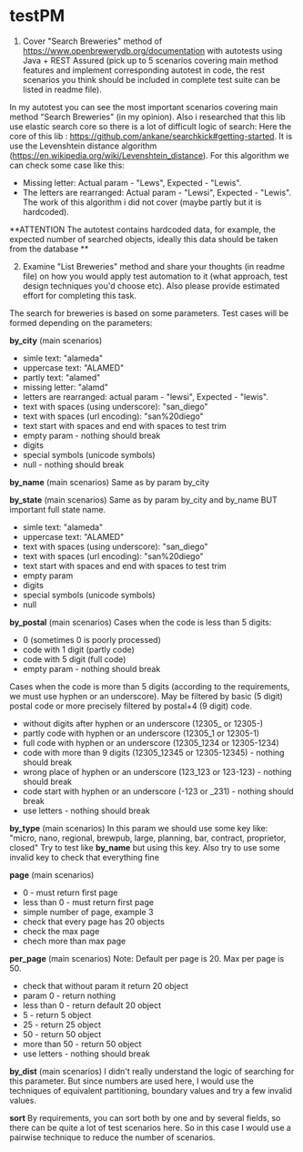 # testPM
1) Cover "Search Breweries" method of https://www.openbrewerydb.org/documentation with autotests using Java + REST Assured 
(pick up to 5 scenarios covering main method features and implement corresponding autotest in code, the rest scenarios you think should be included in complete test suite can be listed in readme file).

In my autotest you can see the most important scenarios covering main method "Search Breweries" (in my opinion). 
Also i researched that this lib use elastic search core so there is a lot of difficult logic of search:
Here the core of this lib : https://github.com/ankane/searchkick#getting-started.
It is use the Levenshtein distance algorithm (https://en.wikipedia.org/wiki/Levenshtein_distance).
For this algorithm we can check some case like this:
- Missing letter: Actual param - "Lews", Expected - "Lewis".
- The letters are rearranged: Actual param - "Lewsi", Expected - "Lewis".
The work of this algorithm i did not cover (maybe partly but it is hardcoded).

**ATTENTION The autotest contains hardcoded data, for example, the expected number of searched objects, ideally this data should be taken from the database **

2) Examine "List Breweries" method and share your thoughts (in readme file) on how you would apply test automation to it (what approach, test design techniques you'd choose etc).
Also please provide estimated effort for completing this task.

The search for breweries is based on some parameters. Test cases will be formed depending on the parameters:

**by_city** (main scenarios)
 - simle text: "alameda"
 - uppercase text: "ALAMED"
 - partly text: "alamed"
 - missing letter: "alamd"
 - letters are rearranged: actual param - "lewsi", Expected - "lewis".
 - text with spaces (using underscore): "san_diego"
 - text with spaces (url encoding): "san%20diego"
 - text start with spaces and end with spaces to test trim
 - empty param - nothing should break
 - digits
 - special symbols (unicode symbols) 
 - null - nothing should break

 **by_name** (main scenarios)
 Same as by param by_city
 
 **by_state** (main scenarios)
 Same as by param by_city and by_name BUT important full state name.
 - simle text: "alameda"
 - uppercase text: "ALAMED"
 - text with spaces (using underscore): "san_diego"
 - text with spaces (url encoding): "san%20diego"
 - text start with spaces and end with spaces to test trim
 - empty param
 - digits
 - special symbols (unicode symbols)
 - null

 **by_postal** (main scenarios)
 Cases when the code is less than 5 digits:
 - 0 (sometimes 0 is poorly processed)
 - code with 1 digit (partly code)
 - code with 5 digit (full code)
 - empty param - nothing should break
 
 Сases when the code is more than 5 digits (according to the requirements, we must use hyphen or an underscore). May be filtered by basic (5 digit) postal code or more precisely     filtered by postal+4 (9 digit) code.

 - without digits after hyphen or an underscore (12305_ or 12305-)
 - partly code with hyphen or an underscore (12305_1 or 12305-1)
 - full code with hyphen or an underscore (12305_1234 or 12305-1234)
 - code with more than 9 digits (12305_12345 or 12305-12345) - nothing should break
 - wrong place of hyphen or an underscore (123_123 or 123-123) -  nothing should break
 - code start with hyphen or an underscore (-123 or _231) -  nothing should break
 - use letters - nothing should break

**by_type** (main scenarios)
In this param we should use some key like: "micro, nano, regional, brewpub, large, planning, bar, contract, proprietor, closed"
Try to test like **by_name** but using this key. Also try to use some invalid key to check that everything fine

**page** (main scenarios)
- 0 - must return first page
- less than 0 - must return first page
- simple number of page, example 3 
- check that every page has 20 objects
- check the max page
- chech more than max page

**per_page** (main scenarios)
Note: Default per page is 20. Max per page is 50.
- check that without param it return 20 object
- param 0 - return nothing
- less than 0 - return default 20 object
- 5 - return 5 object
- 25 - return 25 object
- 50 - return 50 object
- more than 50 - return 50 object
- use letters - nothing should break

**by_dist** (main scenarios)
I didn't really understand the logic of searching for this parameter. But since numbers are used here, I would use the techniques of equivalent partitioning, boundary values and try a few invalid values.

**sort**
By requirements, you can sort both by one and by several fields, so there can be quite a lot of test scenarios here. So in this case I would use a pairwise technique to reduce the number of scenarios.



 










